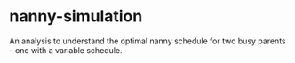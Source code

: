 # nanny-simulation
An analysis to understand the optimal nanny schedule for two busy parents - one with a variable schedule.
